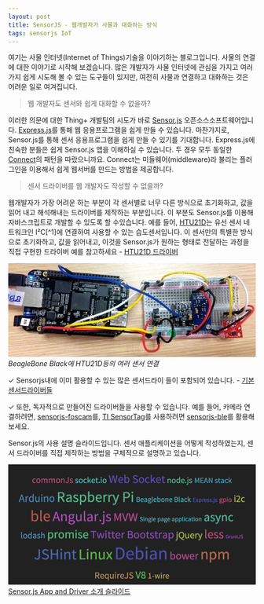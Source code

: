```yaml
---
layout: post
title: SensorJS - 웹개발자가 사물과 대화하는 방식
tags: sensorjs IoT
---
```


여기는 사물 인터넷(Internet of Things)기술을 이야기하는 블로그입니다. 사물의 연결에 대한 이야기로 시작해 보겠습니다.
많은 개발자가 사물 인터넷에 관심을 가지고 여러 가지 쉽게 시도해 볼 수 있는 도구들이 있지만, 여전히 사물과 연결하고 대화하는 것은 어려운 일로 여겨집니다.

> 웹 개발자도 센서와 쉽게 대화할 수 없을까?

이러한 의문에 대한 Thing+ 개발팀의 시도가 바로 [Sensor.js](https://github.com/daliworks/sensorjs) 오픈소스소프트웨어입니다.
[Express.js](http://expressjs.com/)를 통해 웹 응용프로그램을 쉽게 만들 수 있습니다. 마찬가지로, Sensor.js를 통해 센서 응용프로그램을 쉽게 만들 수 있기를 기대합니다. Express.js에 친숙한 분들은 쉽게 Sensor.js 앱을 이해하실 수 있습니다. 두 경우 모두 동일한 [Connect](https://github.com/senchalabs/connect)의 패턴을 따랐으니까요. Connect는 미들웨어(middleware)라 불리는 플러그인을 이용해서 쉽게 웹서버를 만드는 방법을 제공합니다.

> 센서 드라이버를 웹 개발자도 작성할 수 없을까?

웹개발자가 가장 어려운 하는 부분이 각 센서별로 너무 다른 방식으로 초기화하고, 값을 읽어 내고 해석해내는 드라이버를 제작하는 부분입니다. 이 부분도 Sensor.js를 이용해 자바스크립트로  개발할 수 있도록 할 수있습니다. 예를 들어, [HTU21D](http://www.meas-spec.com/product/humidity/HTU21D.aspx)는 유선 센서 네트워크인 I²C[^1]에 연결하여 사용할 수 있는 습도센서입니다. 이 센서만의 특별한 방식으로 초기화하고, 값을 읽어내고, 이것을 Sensor.js가 원하는 형태로 전달하는 과정을 직접 구현한 드라이버 예를 참고하세요 - [HTU21D 드라이버](https://github.com/daliworks/sensorjs/blob/master/lib/sensor/driver/digitalHumidity/HTU21D.js)

![BBB와 HTU21D](/assets/bbb+sensors.jpg)
_BeagleBone Black에 HTU21D등의 여러 센서 연결_

 ✓ Sensorjs내에 이미 활용할 수 있는 많은 센서드라이 들이 포함되어 있습니다. - [기본 센서드라이버들](https://github.com/daliworks/sensorjs/blob/master/lib/sensor/README.md)

 ✓ 또한, 독자적으로 만들어진 드라이버들을 사용할 수 있습니다. 예를 들어, 카메라 연결하려면, [sensorjs-foscam](https://github.com/daliworks/sensorjs-foscam)를, [TI SensorTag](http://www.ti.com/ww/en/wireless_connectivity/sensortag/index.shtml)를 사용하려면 [sensorjs-ble](https://github.com/daliworks/sensorjs-ble)를 활용해 보세요. 

Sensor.js의 사용 설명 슬라이드입니다. 센서 애플리케이션을 어떻게 작성하였는지, 센서 드라이버를 직접 제작하는 방법을 구체적으로 설명하고 있습니다.

![Sensor.js App and Driver](/assets/sensorjs_cloudtag.png)
[Sensor.js App and Driver 소개 슬라이드](/assets/sensorjs_slides/index.html)

